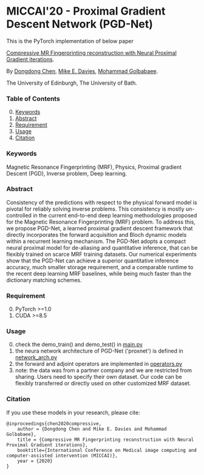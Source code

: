 # MICCAI'20 - Proximal Gradient Descent Network (PGD-Net)
This is the PyTorch implementation of below paper

[Compressive MR Fingerprinting reconstruction with Neural Proximal Gradient iterations](https://arxiv.org/pdf/2006.15271.pdf).

By [Dongdong Chen](http://dongdongchen.com), [Mike E. Davies](https://scholar.google.co.uk/citations?user=dwmfR3oAAAAJ&hl=en), [Mohammad Golbabaee](https://mgolbabaee.wordpress.com/).

The University of Edinburgh, The University of Bath.

### Table of Contents
0. [Keywords](#Keywords)
0. [Abstract](#Abstract)
0. [Requirement](#Requirement)
0. [Usage](#Usage)
0. [Citation](#citation)

### Keywords

Magnetic Resonance Fingerprinting (MRF), Physics, Proximal gradient Descent (PGD), Inverse problem, Deep learning.

### Abstract

Consistency of the predictions with respect to the physical forward model is pivotal for reliably solving inverse problems. This consistency is mostly un-controlled in the current end-to-end deep learning methodologies proposed for the Magnetic Resonance Fingerprinting (MRF) problem. To address this, we propose PGD-Net, a learned proximal gradient descent framework that directly incorporates the forward acquisition and Bloch dynamic models within a recurrent learning mechanism. The PGD-Net adopts a compact neural proximal model for de-aliasing and quantitative inference, that can be flexibly trained on scarce MRF training datasets. Our numerical experiments show that the PGD-Net can achieve a superior quantitative inference accuracy, much smaller storage requirement, and a comparable runtime to the recent deep learning MRF baselines, while being much faster than the dictionary matching schemes.

### Requirement
0. PyTorch >=1.0
0. CUDA >=8.5

### Usage
0. check the demo_train() and demo_test() in [main.py](https://github.com/edongdongchen/PGD-Net/blob/master/main.py)
0. the neura network architecture of PGD-Net ('proxnet') is defined in [network_arch.py](https://github.com/edongdongchen/PGD-Net/blob/master/network_arch.py)
0. the forward and adjoint operators are implemented in [operators.py](https://github.com/edongdongchen/PGD-Net/blob/master/operators.py)
0. note: the data was from a partner company and we are restricted from sharing. Users need to specify their own dataset. Our code can be flexibly transferred or directly used on other customized MRF dataset.

### Citation

If you use these models in your research, please cite:

	@inproceedings{chen2020compressive,
		author = {Dongdong Chen and Mike E. Davies and Mohammad Golbabaee},
		title = {Compressive MR Fingerprinting reconstruction with Neural Proximal Gradient iterations},
		booktitle={International Conference on Medical image computing and computer-assisted intervention (MICCAI)},
		year = {2020}
	}
